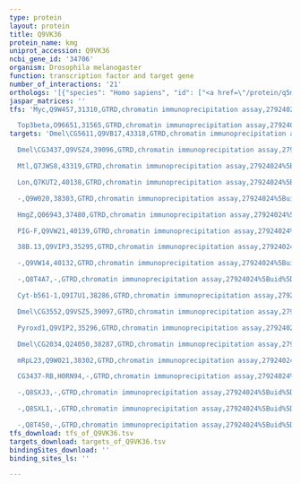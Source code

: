 ```yaml
---
type: protein
layout: protein
title: Q9VK36
protein_name: kmg
uniprot_accession: Q9VK36
ncbi_gene_id: '34706'
organism: Drosophila melanogaster
function: transcription factor and target gene
number_of_interactions: '21'
orthologs: '[{"species": "Homo sapiens", "id": ["<a href=\"/protein/q5mcw4\">Q5MCW4</a>", "<a href=\"/protein/q99676\">Q99676</a>"]}]'
jaspar_matrices: ''
tfs: 'Myc,Q9W4S7,31310,GTRD,chromatin immunoprecipitation assay,27924024%5Buid%5D,No

  Top3beta,O96651,31565,GTRD,chromatin immunoprecipitation assay,27924024%5Buid%5D,No'
targets: 'Dmel\CG5611,Q9VB17,43318,GTRD,chromatin immunoprecipitation assay,27924024%5Buid%5D,No

  Dmel\CG3437,Q9VSZ4,39096,GTRD,chromatin immunoprecipitation assay,27924024%5Buid%5D,No

  Mtl,Q7JWS8,43319,GTRD,chromatin immunoprecipitation assay,27924024%5Buid%5D,No

  Lon,Q7KUT2,40138,GTRD,chromatin immunoprecipitation assay,27924024%5Buid%5D,No

  -,Q9W020,38303,GTRD,chromatin immunoprecipitation assay,27924024%5Buid%5D,No

  HmgZ,Q06943,37480,GTRD,chromatin immunoprecipitation assay,27924024%5Buid%5D,No

  PIG-F,Q9VW21,40139,GTRD,chromatin immunoprecipitation assay,27924024%5Buid%5D,No

  38B.13,Q9VIP3,35295,GTRD,chromatin immunoprecipitation assay,27924024%5Buid%5D,No

  -,Q9VW14,40132,GTRD,chromatin immunoprecipitation assay,27924024%5Buid%5D,No

  -,Q8T4A7,-,GTRD,chromatin immunoprecipitation assay,27924024%5Buid%5D,No

  Cyt-b561-1,Q9I7U1,38286,GTRD,chromatin immunoprecipitation assay,27924024%5Buid%5D,No

  Dmel\CG3552,Q9VSZ5,39097,GTRD,chromatin immunoprecipitation assay,27924024%5Buid%5D,No

  Pyroxd1,Q9VIP2,35296,GTRD,chromatin immunoprecipitation assay,27924024%5Buid%5D,No

  Dmel\CG2034,Q24050,38287,GTRD,chromatin immunoprecipitation assay,27924024%5Buid%5D,No

  mRpL23,Q9W021,38302,GTRD,chromatin immunoprecipitation assay,27924024%5Buid%5D,No

  CG3437-RB,H0RN94,-,GTRD,chromatin immunoprecipitation assay,27924024%5Buid%5D,No

  -,Q8SXJ3,-,GTRD,chromatin immunoprecipitation assay,27924024%5Buid%5D,No

  -,Q8SXL1,-,GTRD,chromatin immunoprecipitation assay,27924024%5Buid%5D,No

  -,Q8T450,-,GTRD,chromatin immunoprecipitation assay,27924024%5Buid%5D,No'
tfs_download: tfs_of_Q9VK36.tsv
targets_download: targets_of_Q9VK36.tsv
bindingSites_download: ''
binding_sites_ls: ''

---
```

